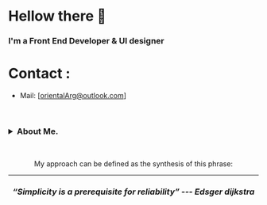 # Hellow there 👋
<h3>
I'm a Front End Developer & UI designer
</h3>

# Contact :
- Mail: [orientalArg@outlook.com]
<br>

<h3>
 <details>
  <summary>About Me.</summary>
  <br>
   
    - I'm from Argentina, i've worked assemblig concrete molds for two years. 
       -- I learnt from that experience that hard work pays off.
       
  <br>
  
    - 📚 I love reading, my favorite genre is heroic fantasy.
  
    - ☸  I'm buddhist since eight years ago.
  
    - 💻 I'm a hacking enthusiast, and certified ethical hacker (pentester).
  
    - 🧠 I enjoy studying and learning new things, i always try to be up to date 
    with technology.

  </details>
</h3>
<br>

<p align="center">My approach can be defined as the synthesis of this phrase:</p>
<hr>
<h3 align="center">
   <i><strong>“Simplicity is a prerequisite for reliability” --- Edsger dijkstra</strong></i>
   <br>
   <br>
</h3>	
